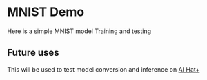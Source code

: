 # MNIST Demo

Here is a simple MNIST model Training and testing

## Future uses

This will be used to test model conversion and inference on [AI Hat+](https://www.raspberrypi.com/products/ai-hat/)